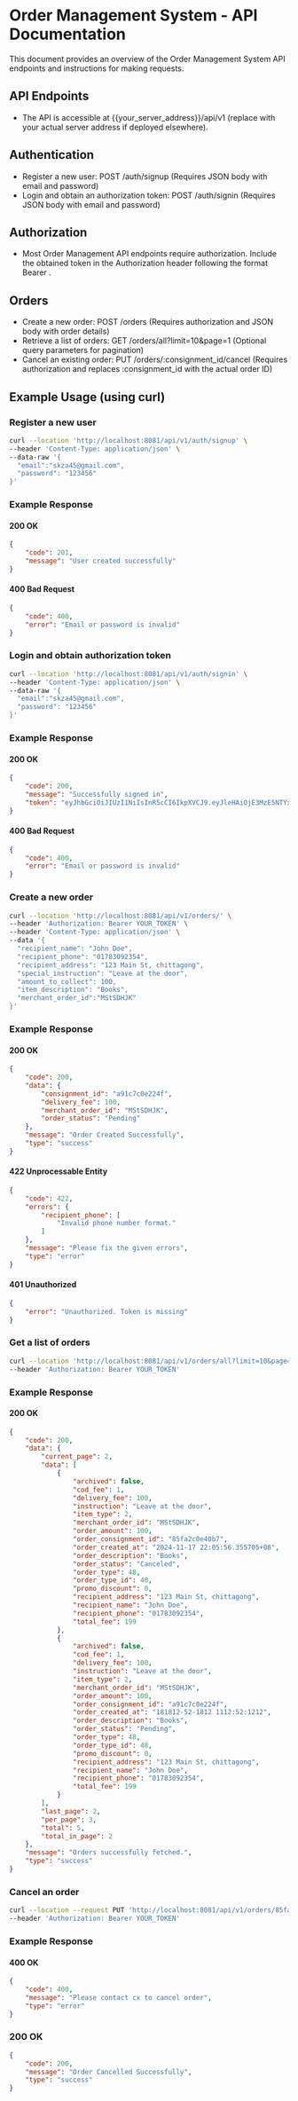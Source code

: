 # Order Management System - API Documentation
This document provides an overview of the Order Management System API endpoints and instructions for making requests.

## API Endpoints

- The API is accessible at {{your_server_address}}/api/v1 (replace with your actual server address if deployed elsewhere).

## Authentication

- Register a new user: POST /auth/signup (Requires JSON body with email and password)
- Login and obtain an authorization token: POST /auth/signin (Requires JSON body with email and password)

## Authorization

- Most Order Management API endpoints require authorization. Include the obtained token in the Authorization header following the format Bearer <token>.

## Orders

- Create a new order: POST /orders (Requires authorization and JSON body with order details)
- Retrieve a list of orders: GET /orders/all?limit=10&page=1 (Optional query parameters for pagination)
- Cancel an existing order: PUT /orders/:consignment_id/cancel (Requires authorization and replaces :consignment_id with the actual order ID)

## Example Usage (using curl)

### Register a new user

```bash
curl --location 'http://localhost:8081/api/v1/auth/signup' \
--header 'Content-Type: application/json' \
--data-raw '{
  "email":"skza45@gmail.com",
  "password": "123456"
}'
```
### Example Response 

#### 200 OK
```json
{
    "code": 201,
    "message": "User created successfully"
}
```

#### 400 Bad Request
```json
{
    "code": 400,
    "error": "Email or password is invalid"
}
```


### Login and obtain authorization token

```bash
curl --location 'http://localhost:8081/api/v1/auth/signin' \
--header 'Content-Type: application/json' \
--data-raw '{
  "email":"skza45@gmail.com",
  "password": "123456"
}'
```

### Example Response        

#### 200 OK

```json
{
    "code": 200,
    "message": "Successfully signed in",
    "token": "eyJhbGciOiJIUzI1NiIsInR5cCI6IkpXVCJ9.eyJleHAiOjE3MzE5NTYxNDksInN1YiI6MX0.fW2cLrfMXonaipC2BbgodX4D212K6qAXuktQrDfZLyk"
}
```

#### 400 Bad Request

```json
{
    "code": 400,
    "error": "Email or password is invalid"
}
```

### Create a new order

```bash
curl --location 'http://localhost:8081/api/v1/orders/' \
--header 'Authorization: Bearer YOUR_TOKEN' \
--header 'Content-Type: application/json' \
--data '{
  "recipient_name": "John Doe",
  "recipient_phone": "01783092354",
  "recipient_address": "123 Main St, chittagong",
  "special_instruction": "Leave at the door",
  "amount_to_collect": 100,
  "item_description": "Books",
  "merchant_order_id":"MStSDHJK"
}'
```

### Example Response

#### 200 OK

```json
{
    "code": 200,
    "data": {
        "consignment_id": "a91c7c0e224f",
        "delivery_fee": 100,
        "merchant_order_id": "MStSDHJK",
        "order_status": "Pending"
    },
    "message": "Order Created Successfully",
    "type": "success"
}
```

#### 422 Unprocessable Entity

```json
{
    "code": 422,
    "errors": {
        "recipient_phone": [
            "Invalid phone number format."
        ]
    },
    "message": "Please fix the given errors",
    "type": "error"
}
```

#### 401 Unauthorized

```json
{
    "error": "Unauthorized. Token is missing"
}
```

### Get a list of orders

```bash
curl --location 'http://localhost:8081/api/v1/orders/all?limit=10&page=1' \
--header 'Authorization: Bearer YOUR_TOKEN'
```

### Example Response

#### 200 OK

```json
{
    "code": 200,
    "data": {
        "current_page": 2,
        "data": [
            {
                "archived": false,
                "cod_fee": 1,
                "delivery_fee": 100,
                "instruction": "Leave at the door",
                "item_type": 2,
                "merchant_order_id": "MStSDHJK",
                "order_amount": 100,
                "order_consignment_id": "85fa2c0e40b7",
                "order_created_at": "2024-11-17 22:05:56.355705+08",
                "order_description": "Books",
                "order_status": "Canceled",
                "order_type": 48,
                "order_type_id": 48,
                "promo_discount": 0,
                "recipient_address": "123 Main St, chittagong",
                "recipient_name": "John Doe",
                "recipient_phone": "01783092354",
                "total_fee": 199
            },
            {
                "archived": false,
                "cod_fee": 1,
                "delivery_fee": 100,
                "instruction": "Leave at the door",
                "item_type": 2,
                "merchant_order_id": "MStSDHJK",
                "order_amount": 100,
                "order_consignment_id": "a91c7c0e224f",
                "order_created_at": "181812-52-1812 1112:52:1212",
                "order_description": "Books",
                "order_status": "Pending",
                "order_type": 48,
                "order_type_id": 48,
                "promo_discount": 0,
                "recipient_address": "123 Main St, chittagong",
                "recipient_name": "John Doe",
                "recipient_phone": "01783092354",
                "total_fee": 199
            }
        ],
        "last_page": 2,
        "per_page": 3,
        "total": 5,
        "total_in_page": 2
    },
    "message": "Orders successfully fetched.",
    "type": "success"
}   
```


### Cancel an order

```bash
curl --location --request PUT 'http://localhost:8081/api/v1/orders/85fa2c0e407/cancel' \
--header 'Authorization: Bearer YOUR_TOKEN'
```

### Example Response

#### 400 OK

```json
{
    "code": 400,
    "message": "Please contact cx to cancel order",
    "type": "error"
}
```

### 200 OK

```json
{
    "code": 200,
    "message": "Order Cancelled Successfully",
    "type": "success"
}
``` 
        